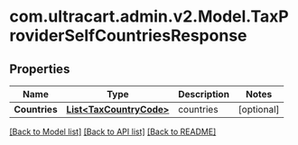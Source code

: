 # com.ultracart.admin.v2.Model.TaxProviderSelfCountriesResponse
## Properties

Name | Type | Description | Notes
------------ | ------------- | ------------- | -------------
**Countries** | [**List&lt;TaxCountryCode&gt;**](TaxCountryCode.md) | countries | [optional] 


[[Back to Model list]](../README.md#documentation-for-models) [[Back to API list]](../README.md#documentation-for-api-endpoints) [[Back to README]](../README.md)

